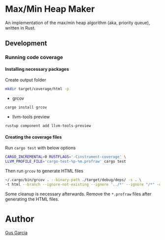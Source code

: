 # Max/Min Heap Maker

An implementation of the max/min heap algorithm (aka, priority queue), written in Rust.

## Development

### Running code coverage

#### Installing necessary packages

Create output folder

```bash
mkdir target/coverage/html -p
```

* grcov
```bash
cargo install grcov
```

* llvm-tools preview
```bash
rustup component add llvm-tools-preview
```
#### Creating the coverage files
Run `cargo test` with below options
```bash
CARGO_INCREMENTAL=0 RUSTFLAGS='-Cinstrument-coverage' \
LLVM_PROFILE_FILE='cargo-test-%p-%m.profraw' cargo test
```
Then run `grcov` to generate HTML files

```bash
~/.cargo/bin/grcov . --binary-path ./target/debug/deps/ -s . \
-t html --branch --ignore-not-existing --ignore '../*' --ignore "/*" -o target/coverage/html
```

Some cleanup is necessary afterwards. Remove the `*.profraw` files after generating the HTML files.
# Author

[Gus Garcia][1]

[1]: mailto:guscastles@gmail.com
